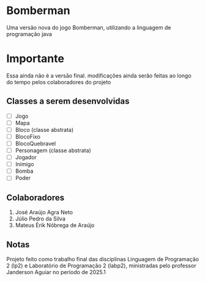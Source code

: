 # Bomberman
Uma versão nova do jogo Bomberman, utilizando a linguagem de programação java
# Importante
Essa ainda não é a versão final. modificações ainda serão feitas ao longo do tempo pelos colaboradores do projeto
## Classes a serem desenvolvidas
- [ ] Jogo
- [ ] Mapa
- [ ] Bloco (classe abstrata)
- [ ] BlocoFixo
- [ ] BlocoQuebravel
- [ ] Personagem (classe abstrata)
- [ ] Jogador
- [ ] Inimigo
- [ ] Bomba
- [ ] Poder
## Colaboradores
1. José Araújo Agra Neto
1. Júlio Pedro da Silva
1. Mateus Érik Nóbrega de Araújo
## Notas
Projeto feito como trabalho final das disciplinas Linguagem de Programação 2 (lp2) e Laboratório de Programação 2 (labp2), ministradas pelo professor Janderson Aguiar no período de 2025.1
